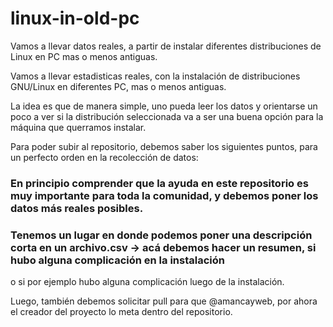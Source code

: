 # linux-in-old-pc

Vamos a llevar datos reales, a partir de instalar diferentes distribuciones de Linux en PC mas o menos antiguas.


Vamos a llevar estadisticas reales, con la instalación de distribuciones GNU/Linux en diferentes PC, mas o menos antiguas.

La idea es que de manera simple, uno pueda leer los datos y orientarse un poco a ver si la distribución seleccionada va a ser una buena opción para la máquina
que querramos instalar.


Para poder subir al repositorio, debemos saber los siguientes puntos, para un perfecto orden en la recolección de datos:

### En principio comprender que la ayuda en este repositorio es muy importante para toda la comunidad, y debemos poner los datos más reales posibles.
### Tenemos un lugar en donde podemos poner una descripción corta en un archivo.csv -> acá debemos hacer un resumen, si hubo alguna complicación en la instalación
o si por ejemplo hubo alguna complicación luego de la instalación.





Luego, también debemos solicitar pull para que @amancayweb, por ahora el creador del proyecto lo meta dentro del repositorio.




